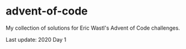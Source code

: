 # advent-of-code
My collection of solutions for Eric Wastl's Advent of Code challenges.

Last update: 2020 Day 1
